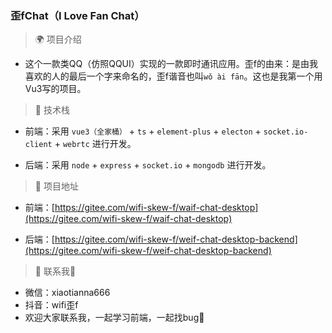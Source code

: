 ### 歪fChat（I Love Fan Chat）

> 🌍 项目介绍

- 这个一款类QQ（仿照QQUI）实现的一款即时通讯应用。歪f的由来：是由我喜欢的人的最后一个字来命名的，歪f谐音也叫`wǒ ài fān`。这也是我第一个用Vu3写的项目。
> 🥇 技术栈


- 前端：采用 `vue3（全家桶）` + `ts` + `element-plus` + `electon` + `socket.io-client` + `webrtc` 进行开发。

- 后端：采用 `node` + `express` + `socket.io` + `mongodb` 进行开发。

> 🚞 项目地址

- 前端：[https://gitee.com/wifi-skew-f/waif-chat-desktop](https://gitee.com/wifi-skew-f/waif-chat-desktop)

- 后端：[https://gitee.com/wifi-skew-f/weif-chat-desktop-backend](https://gitee.com/wifi-skew-f/weif-chat-desktop-backend)

> 🦁️ 联系我👏

- 微信：xiaotianna666
- 抖音：wifi歪f
- 欢迎大家联系我，一起学习前端，一起找bug🥰